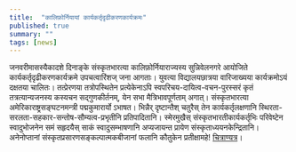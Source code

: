 ```yaml
---
title:  "कालिफ़ोर्नियायां कार्यकर्तृदृढीकरणकार्यक्रमः"
published: true
summary: ""
tags: [news]
---
```

जनवरीमासस्यैकादशे दिनाङ्के संस्कृतभारत्या कालिफ़ोर्नियाराज्यस्य सुन्निवेलनगरे आयोजिते कार्यकर्तृदृढीकरणकार्यक्रमे उपचत्वारिंशज् जना आगताः। युवत्या विद्यालयछात्रया वारिजाख्यया कार्यक्रमोऽयं दक्षतया चालितः। तत्प्रेरणया तत्रोपस्थितेन प्रत्येकेनाऽपि स्वपरिचय-दायित्व-वचन-पुरस्सरं कृतं तत्रत्यान्यजनस्य कस्यचन सद्गुणकीर्तनम्, येन सभा मैत्रिभावपूर्णताम् अगात्। संस्कृतभारत्या अमेरिकाराष्ट्रसङ्घटनमन्त्री पद्मकुमारार्यो ऽभाषत। भिन्नैर् दृष्टान्तैश् चतुरैस् तेन कार्यकर्तृलक्षणानि स्थिरता-सरलता-सहकार-सन्तोष-सौम्यत्व-प्रभृतीनि प्रतिपादितानि। स्मेरमुखैस् संस्कृतभारतीकार्यकर्तृभिः परिवेष्टेन स्वादुभोजनेन समं सहृदयैस् साकं‌ स्वादुसम्भाषणानि अप्यजायन्त प्रायेण संस्कृताध्ययनकेन्द्रितानि। अनेनोप्तानां संस्कृतप्रसारणसङ्कल्पात्मकबीजानां फलानि कौतुकेन प्रतीक्षामहे! [चित्राण्यत्र](https://plus.google.com/photos/109000762913288837175/albums/5880297053595585073/6103375142700550850?e=-RedirectToSandbox&authkey=CM65hIHsiI-i1QE&pid=6103375142700550850&oid=109000762913288837175)।